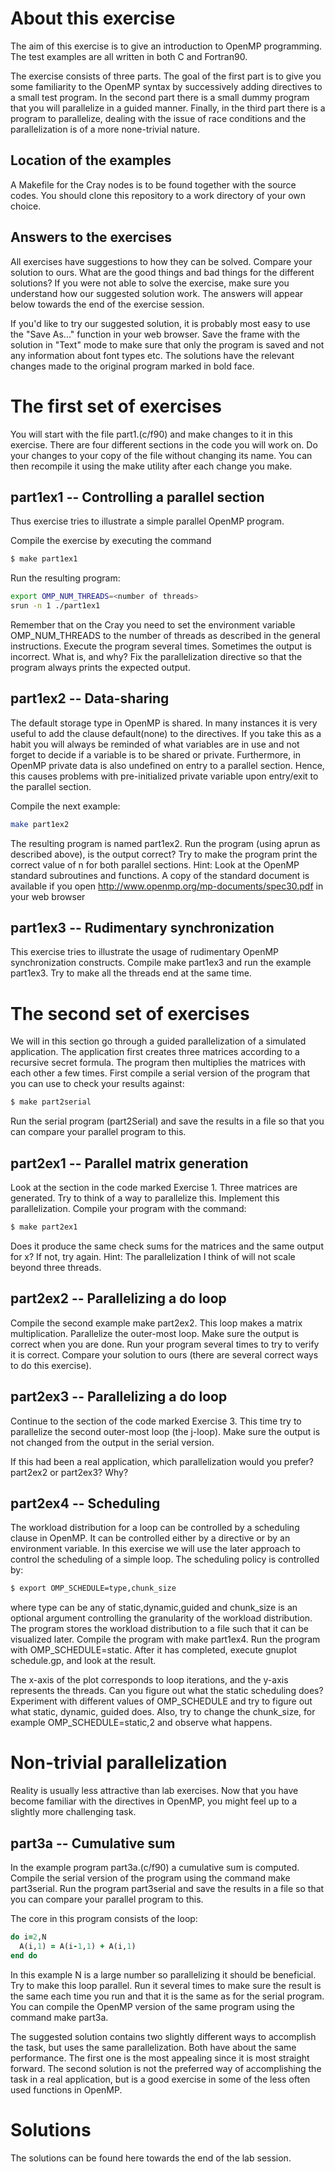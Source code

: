 # About this exercise

The aim of this exercise is to give an introduction to OpenMP programming. The test examples are all written in both C and Fortran90.

The exercise consists of three parts. The goal of the first part is to give you some familiarity to the OpenMP syntax by successively adding directives to a small test program. In the second part there is a small dummy program that you will parallelize in a guided manner. Finally, in the third part there is a program to parallelize, dealing with the issue of race conditions and the parallelization is of a more none-trivial nature.

## Location of the examples

A Makefile for the Cray nodes is to be found together with the source codes. You should clone this repository to a work directory of your own choice. 

## Answers to the exercises

All exercises have suggestions to how they can be solved. Compare your solution to ours. What are the good things and bad things for the different solutions? If you were not able to solve the exercise, make sure you understand how our suggested solution work. The answers will appear below towards the end of the exercise session.

If you'd like to try our suggested solution, it is probably most easy to use the "Save As..." function in your web browser. Save the frame with the solution in "Text" mode to make sure that only the program is saved and not any information about font types etc. The solutions have the relevant changes made to the original program marked in bold face.

# The first set of exercises

You will start with the file part1.(c/f90) and make changes to it in this exercise. There are four different sections in the code you will work on. Do your changes to your copy of the file without changing its name. You can then recompile it using the make utility after each change you make.

## part1ex1 -- Controlling a parallel section

Thus exercise tries to illustrate a simple parallel OpenMP program.

Compile the exercise by executing the command

```bash
$ make part1ex1
```

Run the resulting program:

```bash
export OMP_NUM_THREADS=<number of threads>
srun -n 1 ./part1ex1
```

Remember that on the Cray you need to set the environment variable OMP_NUM_THREADS to the number of threads as described in the general instructions.
Execute the program several times. Sometimes the output is incorrect. What is, and why? Fix the parallelization directive so that the program always prints the expected output.

## part1ex2 -- Data-sharing

The default storage type in OpenMP is shared. In many instances it is very useful to add the clause default(none) to the directives. If you take this as a habit you will always be reminded of what variables are in use and not forget to decide if a variable is to be shared or private. Furthermore, in OpenMP private data is also undefined on entry to a parallel section. Hence, this causes problems with pre-initialized private variable upon entry/exit to the parallel section.

Compile the next example:

```bash
make part1ex2
```

The resulting program is named part1ex2. Run the program (using aprun as described above), is the output correct? Try to make the program print the correct value of n for both parallel sections.
Hint: Look at the OpenMP standard subroutines and functions. A copy of the standard document is available if you open http://www.openmp.org/mp-documents/spec30.pdf in your web browser

## part1ex3 -- Rudimentary synchronization

This exercise tries to illustrate the usage of rudimentary OpenMP synchronization constructs. Compile make part1ex3 and run the example part1ex3. Try to make all the threads end at the same time.

# The second set of exercises

We will in this section go through a guided parallelization of a simulated application. The application first creates three matrices according to a recursive secret formula. The program then multiplies the matrices with each other a few times. First compile a serial version of the program that you can use to check your results against:

```bash
$ make part2serial
```

Run the serial program (part2Serial) and save the results in a file so that you can compare your parallel program to this.

## part2ex1 -- Parallel matrix generation

Look at the section in the code marked Exercise 1. Three matrices are generated. Try to think of a way to parallelize this. Implement this parallelization. Compile your program with the command:

```bash
$ make part2ex1
```

Does it produce the same check sums for the matrices and the same output for x? If not, try again. Hint: The parallelization I think of will not scale beyond three threads.

## part2ex2 -- Parallelizing a do loop

Compile the second example make part2ex2. This loop makes a matrix multiplication. Parallelize the outer-most loop. Make sure the output is correct when you are done. Run your program several times to try to verify it is correct. Compare your solution to ours (there are several correct ways to do this exercise).

## part2ex3 -- Parallelizing a do loop

Continue to the section of the code marked Exercise 3. This time try to parallelize the second outer-most loop (the j-loop). Make sure the output is not changed from the output in the serial version.  

If this had been a real application, which parallelization would you prefer? part2ex2 or part2ex3? Why?

## part2ex4 -- Scheduling
The workload distribution for a loop can be controlled by a scheduling clause in OpenMP. It can be controlled either by a directive or by an environment variable. In this exercise we will use the later approach to control the scheduling of a simple loop. The scheduling policy is controlled by:

```bash
$ export OMP_SCHEDULE=type,chunk_size
```

where type can be any of static,dynamic,guided and chunk_size is an optional argument controlling the granularity of the workload distribution. The program stores the workload distribution to a file such that it can be visualized later.
Compile the program with make part1ex4. Run the program with OMP_SCHEDULE=static. After it has completed, execute gnuplot schedule.gp, and look at the result.

The x-axis of the plot corresponds to loop iterations, and the y-axis represents the threads. Can you figure out what the static scheduling does? Experiment with different values of OMP_SCHEDULE and try to figure out what static, dynamic, guided does. Also, try to change the chunk_size, for example OMP_SCHEDULE=static,2 and observe what happens.

# Non-trivial parallelization

Reality is usually less attractive than lab exercises. Now that you have become familiar with the directives in OpenMP, you might feel up to a slightly more challenging task.

## part3a -- Cumulative sum

In the example program part3a.(c/f90) a cumulative sum is computed. Compile the serial version of the program using the command make part3serial. Run the program part3serial and save the results in a file so that you can compare your parallel program to this.

The core in this program consists of the loop:

```fortran
do i=2,N 
  A(i,1) = A(i-1,1) + A(i,1)
end do
```

In this example N is a large number so parallelizing it should be beneficial. Try to make this loop parallel. Run it several times to make sure the result is the same each time you run and that it is the same as for the serial program. You can compile the OpenMP version of the same program using the command make part3a.

The suggested solution contains two slightly different ways to accomplish the task, but uses the same parallelization. Both have about the same performance. The first one is the most appealing since it is most straight forward. The second solution is not the preferred way of accomplishing the task in a real application, but is a good exercise in some of the less often used functions in OpenMP.

# Solutions
The solutions can be found here towards the end of the lab session.

